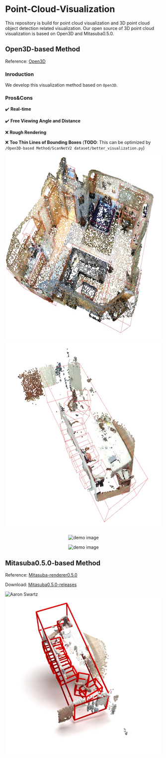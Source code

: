 # Point-Cloud-Visualization
This repository is build for point cloud visualization and 3D point cloud object detection related visualization.
Our open source of 3D point cloud visualization is based on Open3D and Mitasuba0.5.0.
## Open3D-based Method
Reference: <a href="https://github.com/isl-org/Open3D" title="Open3D">Open3D</a>

### Inroduction
We develop this visualization method based on `Open3D`.

### Pros&Cons
✔️ **Real-time**

✔️ **Free Viewing Angle and Distance**

❌ **Rough Rendering**

❌ **Too Thin Lines of Bounding Boxes** (**TODO**: This can be optimized by `/Open3D-based Method/ScanNetV2 dataset/better_visualization.py`)

<div align=center>
<img src="https://github.com/JiachengDeng/Point-Cloud-Visualization/raw/main/resources/Open3D_ScanNetV2.jpg" width = "600" height = "600" alt="A demo of a scene in the ScanNetV2 dataset with Open3D" />

<img src="https://github.com/JiachengDeng/Point-Cloud-Visualization/raw/main/resources/Open3D_SUNRGBD.jpg" width = "600" height = "600" alt="A demo of a scene in the SUN RGB-D dataset with Open3D" />

![demo image](https://github.com/JiachengDeng/Point-Cloud-Visualization/raw/main/resources/ScanNetV2.gif)

![demo image](https://github.com/JiachengDeng/Point-Cloud-Visualization/raw/main/resources/SUNRGBD.gif)
  
</div>

## Mitasuba0.5.0-based Method
Reference: <a href="https://www.mitsuba-renderer.org/devblog/2014/02/mitsuba-0-5-0-released/" title="Mitasuba-renderer0.5.0">Mitasuba-renderer0.5.0</a>

Download: <a href="http://www.mitsuba-renderer.org/releases/current/windows/" title="Mitasuba0.5.0-releases">Mitasuba0.5.0-releases</a> 

![Aaron Swartz](https://github.com/JiachengDeng/Point-Cloud-Visualization/raw/main/resources/Mitasuba_ScanNetV2.png)
![Aaron Swartz](https://github.com/JiachengDeng/Point-Cloud-Visualization/raw/main/resources/Mitasuba_SUNRGBD.png)

